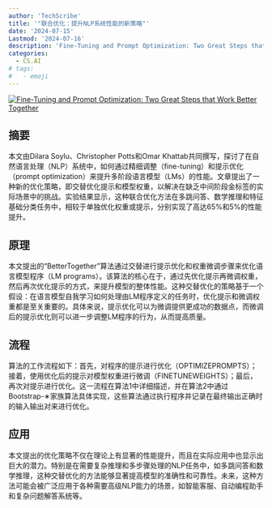 ```yaml
---
author: 'TechScribe'
title: '"联合优化：提升NLP系统性能的新策略"'
date: '2024-07-15'
Lastmod: '2024-07-16'
description: 'Fine-Tuning and Prompt Optimization: Two Great Steps that Work Better Together'
categories:
  - CS.AI
# tags:
#   - emoji
---
```


[![Fine-Tuning and Prompt Optimization: Two Great Steps that Work Better Together](https://arxiv-research-1301205113.cos.ap-guangzhou.myqcloud.com/images/2407.10930v1.pdf_0.jpg)](https://arxiv.org/abs/2407.10930v1)

## 摘要

本文由Dilara Soylu、Christopher Potts和Omar Khattab共同撰写，探讨了在自然语言处理（NLP）系统中，如何通过精细调整（fine-tuning）和提示优化（prompt optimization）来提升多阶段语言模型（LMs）的性能。文章提出了一种新的优化策略，即交替优化提示和模型权重，以解决在缺乏中间阶段金标签的实际场景中的挑战。实验结果显示，这种联合优化方法在多跳问答、数学推理和特征基础分类任务中，相较于单独优化权重或提示，分别实现了高达65%和5%的性能提升。<!--more-->

## 原理

本文提出的“BetterTogether”算法通过交替进行提示优化和权重微调步骤来优化语言模型程序（LM programs）。该算法的核心在于，通过先优化提示再微调权重，然后再次优化提示的方式，来提升模型的整体性能。这种交替优化的策略基于一个假设：在语言模型自我学习如何处理由LM程序定义的任务时，优化提示和微调权重都是至关重要的。具体来说，提示优化可以为微调提供更成功的数据点，而微调后的提示优化则可以进一步调整LM程序的行为，从而提高质量。

## 流程

算法的工作流程如下：首先，对程序的提示进行优化（OPTIMIZEPROMPTS）；接着，使用优化后的提示对模型权重进行微调（FINETUNEWEIGHTS）；最后，再次对提示进行优化。这一流程在算法1中详细描述，并在算法2中通过Bootstrap-∗家族算法具体实现，这些算法通过执行程序并记录在最终输出正确时的输入输出对来进行优化。

## 应用

本文提出的优化策略不仅在理论上有显著的性能提升，而且在实际应用中也显示出巨大的潜力。特别是在需要复杂推理和多步骤处理的NLP任务中，如多跳问答和数学推理，这种交替优化的方法能够显著提高模型的准确性和可靠性。未来，这种方法可能会被广泛应用于各种需要高级NLP能力的场景，如智能客服、自动编程助手和复杂问题解答系统等。